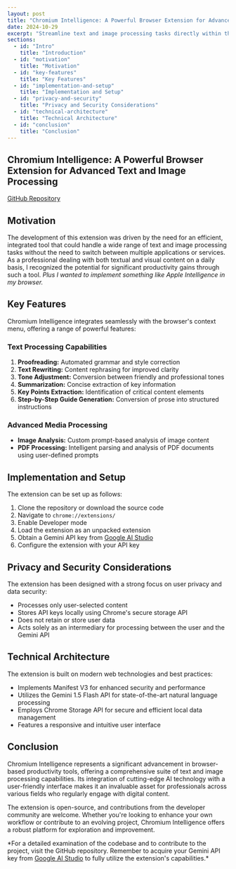 ```yaml
---
layout: post
title: "Chromium Intelligence: A Powerful Browser Extension for Advanced Text and Image Processing"
date: 2024-10-29
excerpt: "Streamline text and image processing tasks directly within the browser."
sections:
  - id: "Intro"
    title: "Introduction"
  - id: "motivation"
    title: "Motivation"
  - id: "key-features"
    title: "Key Features"
  - id: "implementation-and-setup"
    title: "Implementation and Setup"
  - id: "privacy-and-security"
    title: "Privacy and Security Considerations"
  - id: "technical-architecture"
    title: "Technical Architecture"
  - id: "conclusion"
    title: "Conclusion"
---
```

<section id="Intro">
  <h1 class="text-3xl font-bold text-gray-100 mb-4"> Chromium Intelligence: A Powerful Browser Extension for Advanced Text and Image Processing </h1>
  <p><a href="https://github.com/9-5/Chromium-Intelligence" class="text-teal-500 underline">GitHub Repository</a></p>
</section>

<section id="motivation">
  <h2 class="text-3xl font-bold text-gray-100 mb-4">Motivation</h2>
  <p>The development of this extension was driven by the need for an efficient, integrated tool that could handle a wide range of text and image processing tasks without the need to switch between multiple applications or services. As a professional dealing with both textual and visual content on a daily basis, I recognized the potential for significant productivity gains through such a tool. <em>Plus I wanted to implement something like Apple Intelligence in my browser.</em></p>
</section>

<section id="key-features">
  <h2 class="text-3xl font-bold text-gray-100 mb-4">Key Features</h2>
  <p>Chromium Intelligence integrates seamlessly with the browser's context menu, offering a range of powerful features:</p>
  
  <h3 class="text-2xl font-bold text-gray-100 mb-2">Text Processing Capabilities</h3>
  <ol class="list-decimal list-inside mb-4">
    <li><strong>Proofreading:</strong> Automated grammar and style correction</li>
    <li><strong>Text Rewriting:</strong> Content rephrasing for improved clarity</li>
    <li><strong>Tone Adjustment:</strong> Conversion between friendly and professional tones</li>
    <li><strong>Summarization:</strong> Concise extraction of key information</li>
    <li><strong>Key Points Extraction:</strong> Identification of critical content elements</li>
    <li><strong>Step-by-Step Guide Generation:</strong> Conversion of prose into structured instructions</li>
  </ol>

  <h3 class="text-2xl font-bold text-gray-100 mb-2">Advanced Media Processing</h3>
  <ul class="list-disc list-inside mb-4">
    <li><strong>Image Analysis:</strong> Custom prompt-based analysis of image content</li>
    <li><strong>PDF Processing:</strong> Intelligent parsing and analysis of PDF documents using user-defined prompts</li>
  </ul>
</section>

<section id="implementation-and-setup">
  <h2 class="text-3xl font-bold text-gray-100 mb-4">Implementation and Setup</h2>
  <p>The extension can be set up as follows:</p>
  <ol class="list-decimal list-inside mb-4">
    <li>Clone the repository or download the source code</li>
    <li>Navigate to <code>chrome://extensions/</code></li>
    <li>Enable Developer mode</li>
    <li>Load the extension as an unpacked extension</li>
    <li>Obtain a Gemini API key from <a href="https://ai.google.dev" class="text-teal-500 underline">Google AI Studio</a></li>
    <li>Configure the extension with your API key</li>
  </ol>
</section>

<section id="privacy-and-security">
  <h2 class="text-3xl font-bold text-gray-100 mb-4">Privacy and Security Considerations</h2>
  <p>The extension has been designed with a strong focus on user privacy and data security:</p>
  <ul class="list-disc list-inside mb-4">
    <li>Processes only user-selected content</li>
    <li>Stores API keys locally using Chrome's secure storage API</li>
    <li>Does not retain or store user data</li>
    <li>Acts solely as an intermediary for processing between the user and the Gemini API</li>
  </ul>
</section>

<section id="technical-architecture">
  <h2 class="text-3xl font-bold text-gray-100 mb-4">Technical Architecture</h2>
  <p>The extension is built on modern web technologies and best practices:</p>
  <ul class="list-disc list-inside mb-4">
    <li>Implements Manifest V3 for enhanced security and performance</li>
    <li>Utilizes the Gemini 1.5 Flash API for state-of-the-art natural language processing</li>
    <li>Employs Chrome Storage API for secure and efficient local data management</li>
    <li>Features a responsive and intuitive user interface</li>
  </ul>
</section>

<section id="conclusion">
  <h2 class="text-3xl font-bold text-gray-100 mb-4">Conclusion</h2>
  <p>Chromium Intelligence represents a significant advancement in browser-based productivity tools, offering a comprehensive suite of text and image processing capabilities. Its integration of cutting-edge AI technology with a user-friendly interface makes it an invaluable asset for professionals across various fields who regularly engage with digital content.</p>
  <p>The extension is open-source, and contributions from the developer community are welcome. Whether you're looking to enhance your own workflow or contribute to an evolving project, Chromium Intelligence offers a robust platform for exploration and improvement.</p>
</section>

<footer>
  <p>*For a detailed examination of the codebase and to contribute to the project, visit the GitHub repository. Remember to acquire your Gemini API key from <a href="https://ai.google.dev" class="text-teal-500 underline">Google AI Studio</a> to fully utilize the extension's capabilities.*</p>
</footer>
